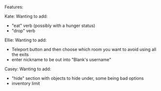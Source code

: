 Features:

Kate:
  Wanting to add:
  - "eat" verb (possibly with a hunger status)
  - "drop" verb

Ellie:
  Wanting to add:
  - Teleport button and then choose which room you want to avoid using all the exits
  - enter nickname to be out into "Blank's username"

Casey:
  Wanting to add:
  - "hide" section with objects to hide under, some being bad options
  - inventory limit
